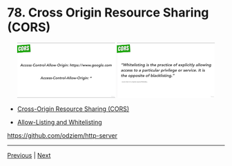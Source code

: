 # 78. Cross Origin Resource Sharing (CORS)

<p align="center" >
    <img src="../imags/78_Cross-Origin-Resource-Sharing-(CORS).png" width="45%" >
    <img src="../imags/78_Cross-Origin-Resource-Sharing-(CORS)_1.png" width="45%" >
</p>


-   [Cross-Origin Resource Sharing (CORS)](https://developer.mozilla.org/en-US/docs/Web/HTTP/CORS)

-   [Allow-Listing and Whitelisting](https://en.wikipedia.org/wiki/Whitelist)

https://github.com/odziem/http-server


---

[Previous](./77_Exercise_Same-Origin-Policy.md) | [Next]()